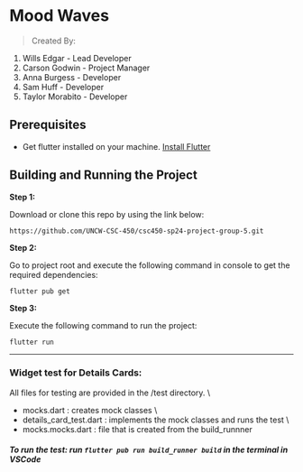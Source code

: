 # Mood Waves

> Created By:

1. Wills Edgar - Lead Developer
2. Carson Godwin - Project Manager
3. Anna Burgess - Developer
4. Sam Huff - Developer
5. Taylor Morabito - Developer

## Prerequisites

- Get flutter installed on your machine. [Install Flutter](https://flutter.dev/docs/get-started/install)

## Building and Running the Project

**Step 1:**

Download or clone this repo by using the link below:

```
https://github.com/UNCW-CSC-450/csc450-sp24-project-group-5.git
```

**Step 2:**

Go to project root and execute the following command in console to get the required dependencies:

```
flutter pub get
```

**Step 3:**

Execute the following command to run the project:

```
flutter run
```

***
### Widget test for Details Cards: 
All files for testing are provided in the /test directory. \
- mocks.dart : creates mock classes \
- details_card_test.dart : implements the mock classes and runs the test \
- mocks.mocks.dart : file that is created from the build_runnner 

##### To run the test: run ``` flutter pub run build_runner build ``` in the terminal in VSCode
